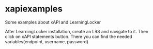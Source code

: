 # xapiexamples
Some examples about xAPI and LearningLocker

After LearningLocker installation, create an LRS and navigate to it. Then click on xAPI statements button. There you can find the needed variables(endpoint, username, password).
